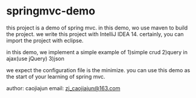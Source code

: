 # springmvc-demo

this project is a demo of spring mvc.
in this demo, wo use maven to build the project.
we write this project with IntelliJ IDEA 14. certainly, you can import the project with eclipse.

in this demo, we implement a simple example of 
1)simple crud
2)query in ajax(use jQuery)
3)json

we expect the configuration file is the minimize.
you can use this demo as the start of your learning of spring mvc.


author: caojiajun
email: zj_caojiajun@163.com
